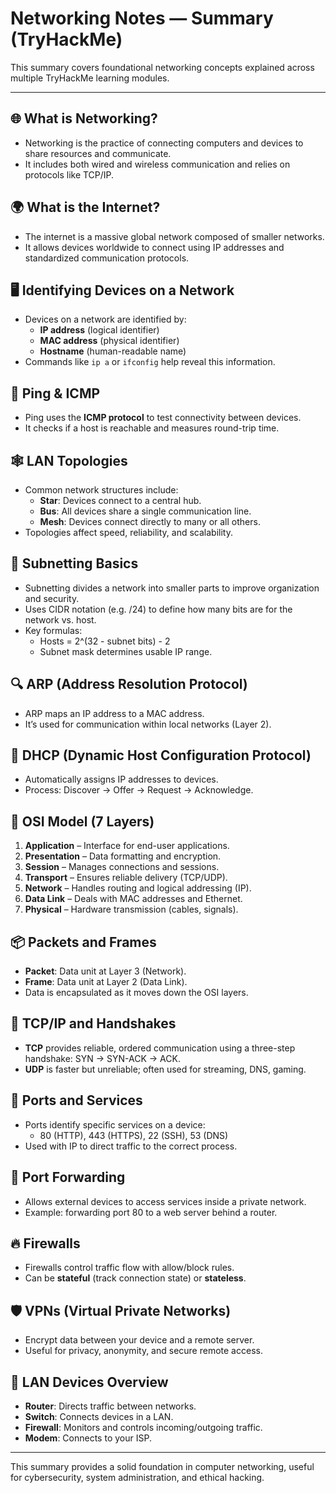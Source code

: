 # Networking Notes — Summary (TryHackMe)

This summary covers foundational networking concepts explained across multiple TryHackMe learning modules.

---

## 🌐 What is Networking?
- Networking is the practice of connecting computers and devices to share resources and communicate.
- It includes both wired and wireless communication and relies on protocols like TCP/IP.

## 🌍 What is the Internet?
- The internet is a massive global network composed of smaller networks.
- It allows devices worldwide to connect using IP addresses and standardized communication protocols.

## 🖥️ Identifying Devices on a Network
- Devices on a network are identified by:
  - **IP address** (logical identifier)
  - **MAC address** (physical identifier)
  - **Hostname** (human-readable name)
- Commands like `ip a` or `ifconfig` help reveal this information.

## 📶 Ping & ICMP
- Ping uses the **ICMP protocol** to test connectivity between devices.
- It checks if a host is reachable and measures round-trip time.

## 🕸️ LAN Topologies
- Common network structures include:
  - **Star**: Devices connect to a central hub.
  - **Bus**: All devices share a single communication line.
  - **Mesh**: Devices connect directly to many or all others.
- Topologies affect speed, reliability, and scalability.

## 📐 Subnetting Basics
- Subnetting divides a network into smaller parts to improve organization and security.
- Uses CIDR notation (e.g. /24) to define how many bits are for the network vs. host.
- Key formulas:
  - Hosts = 2^(32 - subnet bits) - 2
  - Subnet mask determines usable IP range.

## 🔍 ARP (Address Resolution Protocol)
- ARP maps an IP address to a MAC address.
- It’s used for communication within local networks (Layer 2).

## 🎯 DHCP (Dynamic Host Configuration Protocol)
- Automatically assigns IP addresses to devices.
- Process: Discover → Offer → Request → Acknowledge.

## 🧱 OSI Model (7 Layers)
1. **Application** – Interface for end-user applications.
2. **Presentation** – Data formatting and encryption.
3. **Session** – Manages connections and sessions.
4. **Transport** – Ensures reliable delivery (TCP/UDP).
5. **Network** – Handles routing and logical addressing (IP).
6. **Data Link** – Deals with MAC addresses and Ethernet.
7. **Physical** – Hardware transmission (cables, signals).

## 📦 Packets and Frames
- **Packet**: Data unit at Layer 3 (Network).
- **Frame**: Data unit at Layer 2 (Data Link).
- Data is encapsulated as it moves down the OSI layers.

## 🤝 TCP/IP and Handshakes
- **TCP** provides reliable, ordered communication using a three-step handshake: SYN → SYN-ACK → ACK.
- **UDP** is faster but unreliable; often used for streaming, DNS, gaming.

## 🎯 Ports and Services
- Ports identify specific services on a device:
  - 80 (HTTP), 443 (HTTPS), 22 (SSH), 53 (DNS)
- Used with IP to direct traffic to the correct process.

## 🚪 Port Forwarding
- Allows external devices to access services inside a private network.
- Example: forwarding port 80 to a web server behind a router.

## 🔥 Firewalls
- Firewalls control traffic flow with allow/block rules.
- Can be **stateful** (track connection state) or **stateless**.

## 🛡️ VPNs (Virtual Private Networks)
- Encrypt data between your device and a remote server.
- Useful for privacy, anonymity, and secure remote access.

## 🧰 LAN Devices Overview
- **Router**: Directs traffic between networks.
- **Switch**: Connects devices in a LAN.
- **Firewall**: Monitors and controls incoming/outgoing traffic.
- **Modem**: Connects to your ISP.

---

This summary provides a solid foundation in computer networking, useful for cybersecurity, system administration, and ethical hacking.
